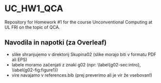 # UC_HW1_QCA
Repository for Homework #1 for the course Unconventional Computing at UL FRI on the topic of QCA.


## Navodila in napotki (za Overleaf)

- slike shranjujemo v direktorij Skupina02 (slike morajo biti v formatu PDF ali EPS)
- labele moramo začenjati z znaki g02 (npr: \label{g02-sec:intro}, \label{g02-fig:figure1})
- vire navajamo v references.bib (prej preverimo ali je vir že vsebovan!)
